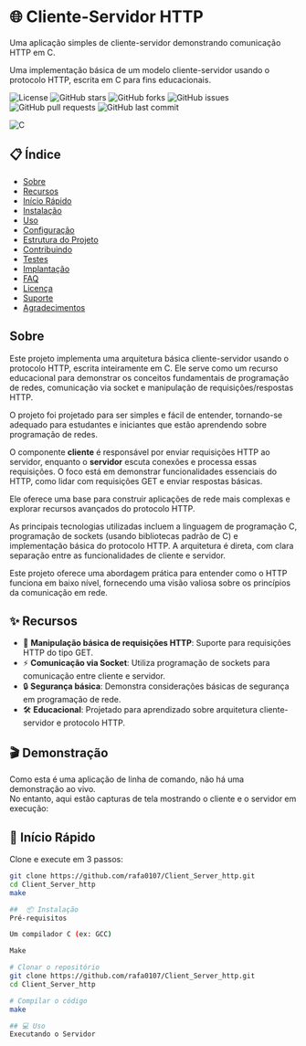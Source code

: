 # 🌐 Cliente-Servidor HTTP

Uma aplicação simples de cliente-servidor demonstrando comunicação HTTP em C.

Uma implementação básica de um modelo cliente-servidor usando o protocolo HTTP, escrita em C para fins educacionais.

![License](https://img.shields.io/github/license/rafa0107/Client_Server_http)
![GitHub stars](https://img.shields.io/github/stars/rafa0107/Client_Server_http?style=social)
![GitHub forks](https://img.shields.io/github/forks/rafa0107/Client_Server_http?style=social)
![GitHub issues](https://img.shields.io/github/issues/rafa0107/Client_Server_http)
![GitHub pull requests](https://img.shields.io/github/issues-pr/rafa0107/Client_Server_http)
![GitHub last commit](https://img.shields.io/github/last-commit/rafa0107/Client_Server_http)

![C](https://img.shields.io/badge/C-A8B9CC?style=flat&logo=c)

## 📋 Índice

- [Sobre](#sobre)
- [Recursos](#recursos)
- [Início Rápido](#início-rápido)
- [Instalação](#instalação)
- [Uso](#uso)
- [Configuração](#configuração)
- [Estrutura do Projeto](#estrutura-do-projeto)
- [Contribuindo](#contribuindo)
- [Testes](#testes)
- [Implantação](#implantação)
- [FAQ](#faq)
- [Licença](#licença)
- [Suporte](#suporte)
- [Agradecimentos](#agradecimentos)

## Sobre

Este projeto implementa uma arquitetura básica cliente-servidor usando o protocolo HTTP, escrita inteiramente em C. Ele serve como um recurso educacional para demonstrar os conceitos fundamentais de programação de redes, comunicação via socket e manipulação de requisições/respostas HTTP.  

O projeto foi projetado para ser simples e fácil de entender, tornando-se adequado para estudantes e iniciantes que estão aprendendo sobre programação de redes.

O componente **cliente** é responsável por enviar requisições HTTP ao servidor, enquanto o **servidor** escuta conexões e processa essas requisições. O foco está em demonstrar funcionalidades essenciais do HTTP, como lidar com requisições GET e enviar respostas básicas.  

Ele oferece uma base para construir aplicações de rede mais complexas e explorar recursos avançados do protocolo HTTP.

As principais tecnologias utilizadas incluem a linguagem de programação C, programação de sockets (usando bibliotecas padrão de C) e implementação básica do protocolo HTTP. A arquitetura é direta, com clara separação entre as funcionalidades de cliente e servidor.  

Este projeto oferece uma abordagem prática para entender como o HTTP funciona em baixo nível, fornecendo uma visão valiosa sobre os princípios da comunicação em rede.

## ✨ Recursos

- 🎯 **Manipulação básica de requisições HTTP**: Suporte para requisições HTTP do tipo GET.  
- ⚡ **Comunicação via Socket**: Utiliza programação de sockets para comunicação entre cliente e servidor.  
- 🔒 **Segurança básica**: Demonstra considerações básicas de segurança em programação de rede.  
- 🛠️ **Educacional**: Projetado para aprendizado sobre arquitetura cliente-servidor e protocolo HTTP.  

## 🎬 Demonstração

Como esta é uma aplicação de linha de comando, não há uma demonstração ao vivo.  
No entanto, aqui estão capturas de tela mostrando o cliente e o servidor em execução:


## 🚀 Início Rápido

Clone e execute em 3 passos:
```bash
git clone https://github.com/rafa0107/Client_Server_http.git
cd Client_Server_http
make

##  📦 Instalação
Pré-requisitos

Um compilador C (ex: GCC)

Make

# Clonar o repositório
git clone https://github.com/rafa0107/Client_Server_http.git
cd Client_Server_http

# Compilar o código
make

## 💻 Uso
Executando o Servidor

